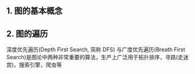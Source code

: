 ## 1. 图的基本概念
## 2. 图的遍历
深度优先遍历(Depth First Search, 简称 DFS) 与广度优先遍历(Breath First Search)是图论中两种非常重要的算法，生产上广泛用于拓扑排序，寻路(走迷宫)，搜索引擎，爬虫等
<!--stackedit_data:
eyJoaXN0b3J5IjpbLTIwMjUwMTg4ODksNzMwOTk4MTE2XX0=
-->
